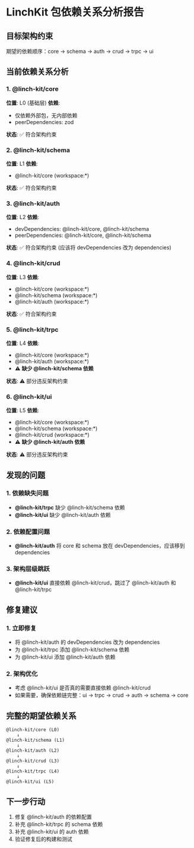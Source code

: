 # LinchKit 包依赖关系分析报告

## 目标架构约束
期望的依赖顺序：core → schema → auth → crud → trpc → ui

## 当前依赖关系分析

### 1. @linch-kit/core
**位置**: L0 (基础层)
**依赖**: 
- 仅依赖外部包，无内部依赖
- peerDependencies: zod

**状态**: ✅ 符合架构约束

### 2. @linch-kit/schema  
**位置**: L1
**依赖**:
- @linch-kit/core (workspace:*)

**状态**: ✅ 符合架构约束

### 3. @linch-kit/auth
**位置**: L2
**依赖**:
- devDependencies: @linch-kit/core, @linch-kit/schema
- peerDependencies: @linch-kit/core, @linch-kit/schema

**状态**: ✅ 符合架构约束 (应该将 devDependencies 改为 dependencies)

### 4. @linch-kit/crud
**位置**: L3
**依赖**:
- @linch-kit/core (workspace:*)
- @linch-kit/schema (workspace:*)
- @linch-kit/auth (workspace:*)

**状态**: ✅ 符合架构约束

### 5. @linch-kit/trpc
**位置**: L4
**依赖**:
- @linch-kit/core (workspace:*)
- @linch-kit/auth (workspace:*)
- ⚠️ **缺少 @linch-kit/schema 依赖**

**状态**: ⚠️ 部分违反架构约束

### 6. @linch-kit/ui
**位置**: L5
**依赖**:
- @linch-kit/core (workspace:*)
- @linch-kit/schema (workspace:*)
- @linch-kit/crud (workspace:*)
- ⚠️ **缺少 @linch-kit/auth 依赖**

**状态**: ⚠️ 部分违反架构约束

## 发现的问题

### 1. 依赖缺失问题
- **@linch-kit/trpc** 缺少 @linch-kit/schema 依赖
- **@linch-kit/ui** 缺少 @linch-kit/auth 依赖

### 2. 依赖配置问题
- **@linch-kit/auth** 将 core 和 schema 放在 devDependencies，应该移到 dependencies

### 3. 架构层级跳跃
- **@linch-kit/ui** 直接依赖 @linch-kit/crud，跳过了 @linch-kit/auth 和 @linch-kit/trpc

## 修复建议

### 1. 立即修复
- 将 @linch-kit/auth 的 devDependencies 改为 dependencies
- 为 @linch-kit/trpc 添加 @linch-kit/schema 依赖
- 为 @linch-kit/ui 添加 @linch-kit/auth 依赖

### 2. 架构优化
- 考虑 @linch-kit/ui 是否真的需要直接依赖 @linch-kit/crud
- 如果需要，确保依赖链完整：ui → trpc → crud → auth → schema → core

## 完整的期望依赖关系

```
@linch-kit/core (L0)
    ↓
@linch-kit/schema (L1)
    ↓
@linch-kit/auth (L2)
    ↓
@linch-kit/crud (L3)
    ↓
@linch-kit/trpc (L4)
    ↓
@linch-kit/ui (L5)
```

## 下一步行动
1. 修复 @linch-kit/auth 的依赖配置
2. 补充 @linch-kit/trpc 的 schema 依赖
3. 补充 @linch-kit/ui 的 auth 依赖
4. 验证修复后的构建和测试